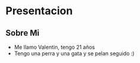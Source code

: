 # Presentacion

## Sobre Mi  
* Me llamo Valentin, tengo 21 años
* Tengo una perra y una gata y se pelan seguido :)
